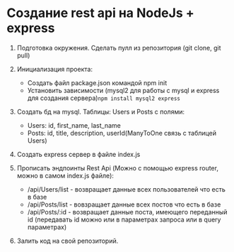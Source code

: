# Создание rest api на NodeJs + express
1. Подготовка окружения. Сделать пулл из репозитория (git clone, git pull) 

2. Инициализация проекта:
      - Создать файл package.json командой npm init
      - Установить зависимости (mysql2 для работы с mysql и express для создания сервера)`npm install mysql2 express`
    
3. Создать бд на mysql. Таблицы: Users и Posts с полями: 
      - Users: id, first_name, last_name
      - Posts: id, title, description, userId(ManyToOne связь с таблицей Users)
  
4. Создать express сервер в файле index.js 

5. Прописать эндпоинты Rest Api (Можно с помощью express router, можно в самом index.js файле):
    - /api/Users/list - возвращает данные всех пользователей что есть в базе
    - /api/Posts/list - вовзращает данные всех постов что есть в базе
    - /api/Posts/:id - возвращает данные поста, имеющего переданный id (передавать id можно или в параметрах запроса или в query параметрах)

6. Залить код на свой репозиторий.
